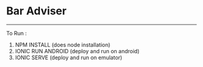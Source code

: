 # Bar Adviser
------------------------------------------

To Run  : <br/>

1. NPM INSTALL (does node installation)
2. IONIC RUN ANDROID (deploy and run on android)
3. IONIC SERVE (deploy and run on emulator)
